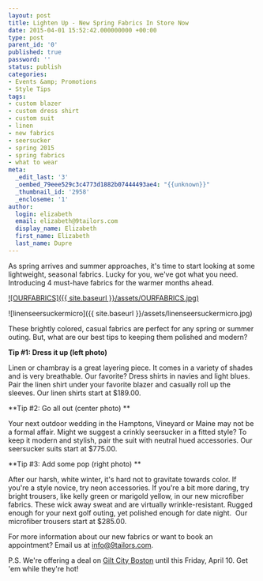 ```yaml
---
layout: post
title: Lighten Up - New Spring Fabrics In Store Now
date: 2015-04-01 15:52:42.000000000 +00:00
type: post
parent_id: '0'
published: true
password: ''
status: publish
categories:
- Events &amp; Promotions
- Style Tips
tags:
- custom blazer
- custom dress shirt
- custom suit
- linen
- new fabrics
- seersucker
- spring 2015
- spring fabrics
- what to wear
meta:
  _edit_last: '3'
  _oembed_79eee529c3c4773d1882b07444493ae4: "{{unknown}}"
  _thumbnail_id: '2958'
  _encloseme: '1'
author:
  login: elizabeth
  email: elizabeth@9tailors.com
  display_name: Elizabeth
  first_name: Elizabeth
  last_name: Dupre
---
```

As spring arrives and summer approaches, it's time to start looking at some lightweight, seasonal fabrics. Lucky for you, we've got what you need. Introducing 4 must-have fabrics for the warmer months ahead.

[![OURFABRICS]({{ site.baseurl }}/assets/OURFABRICS.jpg)](http://blog.9tailors.com/uploads/OURFABRICS.jpg)

![linenseersuckermicro]({{ site.baseurl }}/assets/linenseersuckermicro.jpg)

These brightly colored, casual fabrics are perfect for any spring or summer outing. But, what are our best tips to keeping them polished and modern?

**Tip #1: Dress it up (left photo)**

Linen or chambray is a great layering piece. It comes in a variety of shades and is very breathable. Our favorite? Dress shirts in navies and light blues. Pair the linen shirt under your favorite blazer and casually roll up the sleeves. Our linen shirts start at $189.00.

**Tip #2: Go all out (center photo) **

Your next outdoor wedding in the Hamptons, Vineyard or Maine may not be a formal affair. Might we suggest a crinkly seersucker in a fitted style? To keep it modern and stylish, pair the suit with neutral hued accessories. Our seersucker suits start at $775.00.

**Tip #3: Add some pop (right photo) **

After our harsh, white winter, it's hard not to gravitate towards color. If you're a style novice, try neon accessories. If you're a bit more daring, try bright trousers, like kelly green or marigold yellow, in our new microfiber fabrics. These wick away sweat and are virtually wrinkle-resistant. Rugged enough for your next golf outing, yet polished enough for date night.  Our microfiber trousers start at $285.00.

For more information about our new fabrics or want to book an appointment? Email us at [info@9tailors.com](mailto:info@9tailors.com).

P.S. We're offering a deal on [Gilt City Boston](http://www.giltcity.com/boston/9tailorsmarch15) until this Friday, April 10. Get 'em while they're hot!